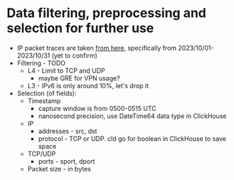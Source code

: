 # Data filtering, preprocessing and selection for further use

- IP packet traces are taken [from here](https://mawi.wide.ad.jp/mawi/samplepoint-F/2023/), specifically from 2023/10/01-2023/10/31 (yet to confirm)
- Filtering - TODO
  - L4 - Limit to TCP and UDP
    - maybe GRE for VPN usage?
  - L3 - IPv6 is only around 10%, let's drop it
- Selection (of fields):
  - Timestamp
    - capture window is from 0500-0515 UTC
    - nanosecond precision, use DateTime64 data type in ClickHouse
  - IP
    - addresses - src, dst
    - protocol - TCP or UDP. cld go for boolean in ClickHouse to save space
  - TCP/UDP
    - ports - sport, dport
  - Packet size - in bytes

